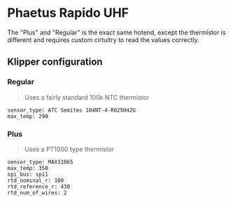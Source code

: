 # Phaetus Rapido UHF

The "Plus" and "Regular" is the exact same hotend, except the thermistor is different
and requires custom cirtuitry to read the values correctly.

## Klipper configuration

### Regular

> Uses a fairly standard 100k NTC thermistor

```
sensor_type: ATC Semitec 104NT-4-R025H42G
max_temp: 290
```

### Plus

> Uses a PT1000 type thermistor

```
sensor_type: MAX31865
max_temp: 350
spi_bus: spi1
rtd_nominal_r: 100
rtd_reference_r: 430
rtd_num_of_wires: 2
```
